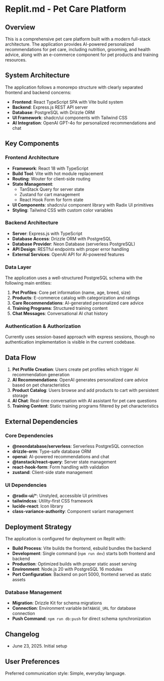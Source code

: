 # Replit.md - Pet Care Platform

## Overview

This is a comprehensive pet care platform built with a modern full-stack architecture. The application provides AI-powered personalized recommendations for pet care, including nutrition, grooming, and health advice, along with an e-commerce component for pet products and training resources.

## System Architecture

The application follows a monorepo structure with clearly separated frontend and backend concerns:

- **Frontend**: React TypeScript SPA with Vite build system
- **Backend**: Express.js REST API server
- **Database**: PostgreSQL with Drizzle ORM
- **UI Framework**: shadcn/ui components with Tailwind CSS
- **AI Integration**: OpenAI GPT-4o for personalized recommendations and chat

## Key Components

### Frontend Architecture
- **Framework**: React 18 with TypeScript
- **Build Tool**: Vite with hot module replacement
- **Routing**: Wouter for client-side routing
- **State Management**: 
  - TanStack Query for server state
  - Zustand for cart management
  - React Hook Form for form state
- **UI Components**: shadcn/ui component library with Radix UI primitives
- **Styling**: Tailwind CSS with custom color variables

### Backend Architecture
- **Server**: Express.js with TypeScript
- **Database Access**: Drizzle ORM with PostgreSQL
- **Database Provider**: Neon Database (serverless PostgreSQL)
- **API Design**: RESTful endpoints with proper error handling
- **External Services**: OpenAI API for AI-powered features

### Data Layer
The application uses a well-structured PostgreSQL schema with the following main entities:

1. **Pet Profiles**: Core pet information (name, age, breed, size)
2. **Products**: E-commerce catalog with categorization and ratings
3. **Care Recommendations**: AI-generated personalized care advice
4. **Training Programs**: Structured training content
5. **Chat Messages**: Conversational AI chat history

### Authentication & Authorization
Currently uses session-based approach with express sessions, though no authentication implementation is visible in the current codebase.

## Data Flow

1. **Pet Profile Creation**: Users create pet profiles which trigger AI recommendation generation
2. **AI Recommendations**: OpenAI generates personalized care advice based on pet characteristics
3. **Product Catalog**: Users browse and add products to cart with persistent storage
4. **AI Chat**: Real-time conversation with AI assistant for pet care questions
5. **Training Content**: Static training programs filtered by pet characteristics

## External Dependencies

### Core Dependencies
- **@neondatabase/serverless**: Serverless PostgreSQL connection
- **drizzle-orm**: Type-safe database ORM
- **openai**: AI-powered recommendations and chat
- **@tanstack/react-query**: Server state management
- **react-hook-form**: Form handling with validation
- **zustand**: Client-side state management

### UI Dependencies
- **@radix-ui/***: Unstyled, accessible UI primitives
- **tailwindcss**: Utility-first CSS framework
- **lucide-react**: Icon library
- **class-variance-authority**: Component variant management

## Deployment Strategy

The application is configured for deployment on Replit with:

- **Build Process**: Vite builds the frontend, esbuild bundles the backend
- **Development**: Single command (`npm run dev`) starts both frontend and backend
- **Production**: Optimized builds with proper static asset serving
- **Environment**: Node.js 20 with PostgreSQL 16 modules
- **Port Configuration**: Backend on port 5000, frontend served as static assets

### Database Management
- **Migration**: Drizzle Kit for schema migrations
- **Connection**: Environment variable `DATABASE_URL` for database connection
- **Push Command**: `npm run db:push` for direct schema synchronization

## Changelog
- June 23, 2025. Initial setup

## User Preferences

Preferred communication style: Simple, everyday language.